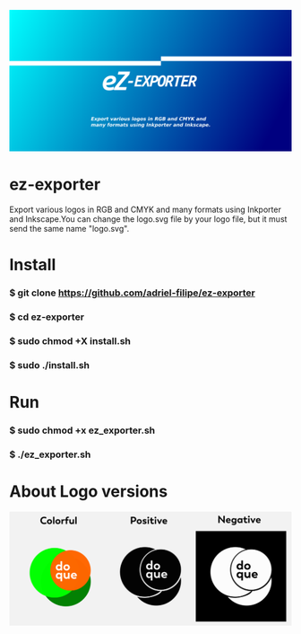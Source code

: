 ![alt text](https://github.com/Adriel-Filipe/ez-exporter/blob/main/public/capa_ez.png)

# ez-exporter
Export various logos in RGB and CMYK and many formats using Inkporter and Inkscape.You can change the logo.svg file by your logo file, but it must send the same name "logo.svg".

# Install

### $ git clone https://github.com/adriel-filipe/ez-exporter
### $ cd ez-exporter
### $ sudo chmod +X install.sh
### $ sudo ./install.sh

# Run
### $ sudo chmod +x ez_exporter.sh
### $ ./ez_exporter.sh


# About Logo versions
![alt text](https://github.com/Adriel-Filipe/ez-exporter/blob/main/public/logo_example.png)
